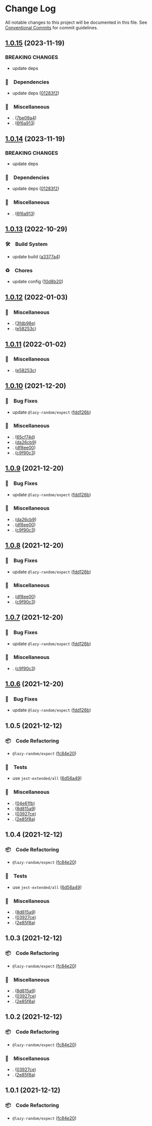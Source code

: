 # Change Log

All notable changes to this project will be documented in this file.
See [Conventional Commits](https://conventionalcommits.org) for commit guidelines.

## [1.0.15](https://github.com/bluelovers/ws-random/compare/@lazy-random/expect@1.0.13...@lazy-random/expect@1.0.15) (2023-11-19)


### BREAKING CHANGES

* update deps



### 📌　Dependencies

* update deps ([01283f2](https://github.com/bluelovers/ws-random/commit/01283f2965c23c70d2e3c2d3cbdedbfe55df51e5))


### 🔖　Miscellaneous

* . ([7be09a4](https://github.com/bluelovers/ws-random/commit/7be09a4bc2fc047a3831a2b600d662b2c79e11ed))
* . ([6f6a913](https://github.com/bluelovers/ws-random/commit/6f6a9134e94200862ac5956980cf7046fd9aadac))



## [1.0.14](https://github.com/bluelovers/ws-random/compare/@lazy-random/expect@1.0.13...@lazy-random/expect@1.0.14) (2023-11-19)


### BREAKING CHANGES

* update deps



### 📌　Dependencies

* update deps ([01283f2](https://github.com/bluelovers/ws-random/commit/01283f2965c23c70d2e3c2d3cbdedbfe55df51e5))


### 🔖　Miscellaneous

* . ([6f6a913](https://github.com/bluelovers/ws-random/commit/6f6a9134e94200862ac5956980cf7046fd9aadac))



## [1.0.13](https://github.com/bluelovers/ws-random/compare/@lazy-random/expect@1.0.12...@lazy-random/expect@1.0.13) (2022-10-29)



### 🛠　Build System

* update build ([a3377a4](https://github.com/bluelovers/ws-random/commit/a3377a45f6e3895378d1b633d02a501464836ea1))


### ♻️　Chores

* update config ([10d8b20](https://github.com/bluelovers/ws-random/commit/10d8b20d2ebc76491ac971bf8b9280f66285e056))



## [1.0.12](https://github.com/bluelovers/ws-random/compare/@lazy-random/expect@1.0.10...@lazy-random/expect@1.0.12) (2022-01-03)


### 🔖　Miscellaneous

* . ([3fdb98e](https://github.com/bluelovers/ws-random/commit/3fdb98ebbc24a4e5d33d0ffbc5bbd3e2344d9120))
* . ([e58253c](https://github.com/bluelovers/ws-random/commit/e58253c60984cc3947069ea4ae2eb1924cd2940e))





## [1.0.11](https://github.com/bluelovers/ws-random/compare/@lazy-random/expect@1.0.10...@lazy-random/expect@1.0.11) (2022-01-02)


### 🔖　Miscellaneous

* . ([e58253c](https://github.com/bluelovers/ws-random/commit/e58253c60984cc3947069ea4ae2eb1924cd2940e))





## [1.0.10](https://github.com/bluelovers/ws-random/compare/@lazy-random/expect@1.0.5...@lazy-random/expect@1.0.10) (2021-12-20)


### 🐛　Bug Fixes

* update `@lazy-random/expect` ([fdd126b](https://github.com/bluelovers/ws-random/commit/fdd126b684ca684228f00b25dd0cc8db064c97e1))


### 🔖　Miscellaneous

* . ([65cf74d](https://github.com/bluelovers/ws-random/commit/65cf74d7a39b1399cff63dd748ea79d8c0fb9a85))
* . ([da26cb9](https://github.com/bluelovers/ws-random/commit/da26cb9a5e422be346b27b7ff834d2a1a3bbe434))
* . ([df8ee00](https://github.com/bluelovers/ws-random/commit/df8ee0035628a6e2ca218f15429ab85880721f73))
* . ([c9f90c3](https://github.com/bluelovers/ws-random/commit/c9f90c3c7bacda06796085537bc4e9b56e96759a))





## [1.0.9](https://github.com/bluelovers/ws-random/compare/@lazy-random/expect@1.0.5...@lazy-random/expect@1.0.9) (2021-12-20)


### 🐛　Bug Fixes

* update `@lazy-random/expect` ([fdd126b](https://github.com/bluelovers/ws-random/commit/fdd126b684ca684228f00b25dd0cc8db064c97e1))


### 🔖　Miscellaneous

* . ([da26cb9](https://github.com/bluelovers/ws-random/commit/da26cb9a5e422be346b27b7ff834d2a1a3bbe434))
* . ([df8ee00](https://github.com/bluelovers/ws-random/commit/df8ee0035628a6e2ca218f15429ab85880721f73))
* . ([c9f90c3](https://github.com/bluelovers/ws-random/commit/c9f90c3c7bacda06796085537bc4e9b56e96759a))





## [1.0.8](https://github.com/bluelovers/ws-random/compare/@lazy-random/expect@1.0.5...@lazy-random/expect@1.0.8) (2021-12-20)


### 🐛　Bug Fixes

* update `@lazy-random/expect` ([fdd126b](https://github.com/bluelovers/ws-random/commit/fdd126b684ca684228f00b25dd0cc8db064c97e1))


### 🔖　Miscellaneous

* . ([df8ee00](https://github.com/bluelovers/ws-random/commit/df8ee0035628a6e2ca218f15429ab85880721f73))
* . ([c9f90c3](https://github.com/bluelovers/ws-random/commit/c9f90c3c7bacda06796085537bc4e9b56e96759a))





## [1.0.7](https://github.com/bluelovers/ws-random/compare/@lazy-random/expect@1.0.5...@lazy-random/expect@1.0.7) (2021-12-20)


### 🐛　Bug Fixes

* update `@lazy-random/expect` ([fdd126b](https://github.com/bluelovers/ws-random/commit/fdd126b684ca684228f00b25dd0cc8db064c97e1))


### 🔖　Miscellaneous

* . ([c9f90c3](https://github.com/bluelovers/ws-random/commit/c9f90c3c7bacda06796085537bc4e9b56e96759a))





## [1.0.6](https://github.com/bluelovers/ws-random/compare/@lazy-random/expect@1.0.5...@lazy-random/expect@1.0.6) (2021-12-20)


### 🐛　Bug Fixes

* update `@lazy-random/expect` ([fdd126b](https://github.com/bluelovers/ws-random/commit/fdd126b684ca684228f00b25dd0cc8db064c97e1))





## 1.0.5 (2021-12-12)


### 📦　Code Refactoring

* `@lazy-random/expect` ([fc84e20](https://github.com/bluelovers/ws-random/commit/fc84e20e749aaec19767081107e402aac080dc1d))


### 🚨　Tests

* use `jest-extended/all` ([6d56a49](https://github.com/bluelovers/ws-random/commit/6d56a49e94ec701cd8744632a04871cba4e59ea8))


### 🔖　Miscellaneous

* . ([04e61fb](https://github.com/bluelovers/ws-random/commit/04e61fb160f654f1f2f6efe95f63d900ed2449e3))
* . ([8d815a9](https://github.com/bluelovers/ws-random/commit/8d815a9451f12cabc9b81680e463d429c45f2506))
* . ([03927ce](https://github.com/bluelovers/ws-random/commit/03927ce7eeb7c7480f1ad2a6c2cf92b9c3f7dddd))
* . ([2e85f8a](https://github.com/bluelovers/ws-random/commit/2e85f8a1a76c34161fdec36f07b7da0163a0eec7))





## 1.0.4 (2021-12-12)


### 📦　Code Refactoring

* `@lazy-random/expect` ([fc84e20](https://github.com/bluelovers/ws-random/commit/fc84e20e749aaec19767081107e402aac080dc1d))


### 🚨　Tests

* use `jest-extended/all` ([6d56a49](https://github.com/bluelovers/ws-random/commit/6d56a49e94ec701cd8744632a04871cba4e59ea8))


### 🔖　Miscellaneous

* . ([8d815a9](https://github.com/bluelovers/ws-random/commit/8d815a9451f12cabc9b81680e463d429c45f2506))
* . ([03927ce](https://github.com/bluelovers/ws-random/commit/03927ce7eeb7c7480f1ad2a6c2cf92b9c3f7dddd))
* . ([2e85f8a](https://github.com/bluelovers/ws-random/commit/2e85f8a1a76c34161fdec36f07b7da0163a0eec7))





## 1.0.3 (2021-12-12)


### 📦　Code Refactoring

* `@lazy-random/expect` ([fc84e20](https://github.com/bluelovers/ws-random/commit/fc84e20e749aaec19767081107e402aac080dc1d))


### 🔖　Miscellaneous

* . ([8d815a9](https://github.com/bluelovers/ws-random/commit/8d815a9451f12cabc9b81680e463d429c45f2506))
* . ([03927ce](https://github.com/bluelovers/ws-random/commit/03927ce7eeb7c7480f1ad2a6c2cf92b9c3f7dddd))
* . ([2e85f8a](https://github.com/bluelovers/ws-random/commit/2e85f8a1a76c34161fdec36f07b7da0163a0eec7))





## 1.0.2 (2021-12-12)


### 📦　Code Refactoring

* `@lazy-random/expect` ([fc84e20](https://github.com/bluelovers/ws-random/commit/fc84e20e749aaec19767081107e402aac080dc1d))


### 🔖　Miscellaneous

* . ([03927ce](https://github.com/bluelovers/ws-random/commit/03927ce7eeb7c7480f1ad2a6c2cf92b9c3f7dddd))
* . ([2e85f8a](https://github.com/bluelovers/ws-random/commit/2e85f8a1a76c34161fdec36f07b7da0163a0eec7))





## 1.0.1 (2021-12-12)


### 📦　Code Refactoring

* `@lazy-random/expect` ([fc84e20](https://github.com/bluelovers/ws-random/commit/fc84e20e749aaec19767081107e402aac080dc1d))
